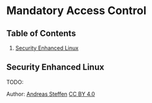 # Mandatory Access Control

## Table of Contents
1. [Security Enhanced Linux](#section1)

## Security Enhanced Linux <a name="section1"></a>

TODO:

Author:  [Andreas Steffen][AS] [CC BY 4.0][CC]

[AS]: mailto:andreas.steffen@strongsec.net
[CC]: http://creativecommons.org/licenses/by/4.0/
